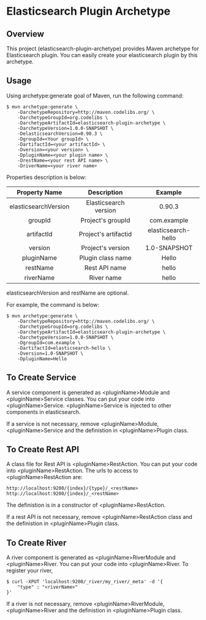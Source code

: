 Elasticsearch Plugin Archetype
==============================

## Overview

This project (elasticsearch-plugin-archetype) provides Maven archetype for Elasticsearch plugin.
You can easily create your elasticsearch plugin by this archetype.

## Usage

Using archetype:generate goal of Maven, run the following command:

    $ mvn archetype:generate \
        -DarchetypeRepository=http://maven.codelibs.org/ \
        -DarchetypeGroupId=org.codelibs \
        -DarchetypeArtifactId=elasticsearch-plugin-archetype \
        -DarchetypeVersion=1.0.0-SNAPSHOT \
        -DelasticsearchVersion=0.90.3 \
        -DgroupId=<Your groupId> \
        -DartifactId=<your artifactId> \
        -Dversion=<your version> \
        -DpluginName=<your plugin name> \
        -DrestName=<your rest API name> \
        -DriverName=<your river name> 

Properties description is below:

| Property Name        | Description           | Example             |
|:--------------------:|:---------------------:|:-------------------:|
| elasticsearchVersion | Elasticsearch version | 0.90.3              |
| groupId              | Project's groupId     | com.example         |
| artifactId           | Project's artifactid  | elasticsearch-hello |
| version              | Project's version     | 1.0-SNAPSHOT        |
| pluginName           | Plugin class name     | Hello               |
| restName             | Rest API name         | hello               |
| riverName            | River name            | hello               |

elasticsearchVersion and restName are optional.

For example, the command is below:

    $ mvn archetype:generate \
        -DarchetypeRepository=http://maven.codelibs.org/ \
        -DarchetypeGroupId=org.codelibs \
        -DarchetypeArtifactId=elasticsearch-plugin-archetype \
        -DarchetypeVersion=1.0.0-SNAPSHOT \
        -DgroupId=com.example \
        -DartifactId=elasticsearch-hello \
        -Dversion=1.0-SNAPSHOT \
        -DpluginName=Hello 

## To Create Service

A service component is generated as \<pluginName\>Module and \<pluginName\>Service classes.
You can put your code into \<pluginName\>Service.
\<pluginName\>Service is injected to other components in elasticsearch.

If a service is not necessary, remove \<pluginName\>Module, \<pluginName\>Service and the definistion in \<pluginName\>Plugin class.

## To Create Rest API

A class file for Rest API is \<pluginName\>RestAction.
You can put your code into \<pluginName\>RestAction.
The urls to access to \<pluginName\>RestAction are:

    http://localhost:9200/{index}/{type}/_<restName>
    http://localhost:9200/{index}/_<restName>

The definistion is in a constructor of \<pluginName\>RestAction.

If a rest API is not necessary, remove \<pluginName\>RestAction class and the definistion in \<pluginName\>Plugin class.

## To Create River

A river component is generated as \<pluginName\>RiverModule and \<pluginName\>River.
You can put your code into \<pluginName\>River.
To register your river, 

    $ curl -XPUT 'localhost:9200/_river/my_river/_meta' -d '{
        "type" : "<riverName>"
    }'

If a river is not necessary, remove \<pluginName\>RiverModule, \<pluginName\>River and the definistion in \<pluginName\>Plugin class.

